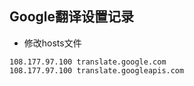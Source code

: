 ## **Google翻译设置记录**

- 修改hosts文件

```
108.177.97.100 translate.google.com
108.177.97.100 translate.googleapis.com
```

